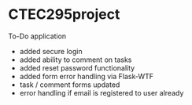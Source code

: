 ﻿# CTEC295project
To-Do application
 + added secure login
 + added ability to comment on tasks
 + added reset password functionality
 + added form error handling via Flask-WTF
 + task / comment forms updated
 + error handling if email is registered to user already

